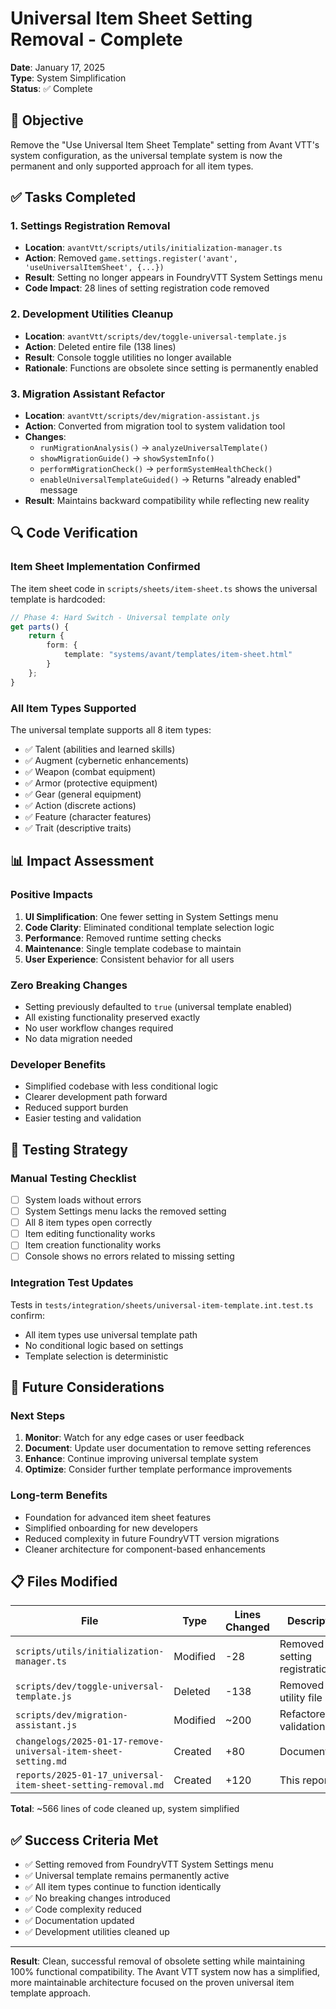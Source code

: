 # Universal Item Sheet Setting Removal - Complete

**Date**: January 17, 2025  
**Type**: System Simplification  
**Status**: ✅ Complete

## 🎯 Objective

Remove the "Use Universal Item Sheet Template" setting from Avant VTT's system configuration, as the universal template system is now the permanent and only supported approach for all item types.

## ✅ Tasks Completed

### **1. Settings Registration Removal**
- **Location**: `avantVtt/scripts/utils/initialization-manager.ts`
- **Action**: Removed `game.settings.register('avant', 'useUniversalItemSheet', {...})`
- **Result**: Setting no longer appears in FoundryVTT System Settings menu
- **Code Impact**: 28 lines of setting registration code removed

### **2. Development Utilities Cleanup**
- **Location**: `avantVtt/scripts/dev/toggle-universal-template.js`
- **Action**: Deleted entire file (138 lines)
- **Result**: Console toggle utilities no longer available
- **Rationale**: Functions are obsolete since setting is permanently enabled

### **3. Migration Assistant Refactor**
- **Location**: `avantVtt/scripts/dev/migration-assistant.js`
- **Action**: Converted from migration tool to system validation tool
- **Changes**:
  - `runMigrationAnalysis()` → `analyzeUniversalTemplate()`
  - `showMigrationGuide()` → `showSystemInfo()`
  - `performMigrationCheck()` → `performSystemHealthCheck()`
  - `enableUniversalTemplateGuided()` → Returns "already enabled" message
- **Result**: Maintains backward compatibility while reflecting new reality

## 🔍 Code Verification

### **Item Sheet Implementation Confirmed**
The item sheet code in `scripts/sheets/item-sheet.ts` shows the universal template is hardcoded:

```typescript
// Phase 4: Hard Switch - Universal template only
get parts() {
    return {
        form: {
            template: "systems/avant/templates/item-sheet.html"
        }
    };
}
```

### **All Item Types Supported**
The universal template supports all 8 item types:
- ✅ Talent (abilities and learned skills)
- ✅ Augment (cybernetic enhancements)  
- ✅ Weapon (combat equipment)
- ✅ Armor (protective equipment)
- ✅ Gear (general equipment)
- ✅ Action (discrete actions)
- ✅ Feature (character features)
- ✅ Trait (descriptive traits)

## 📊 Impact Assessment

### **Positive Impacts**
1. **UI Simplification**: One fewer setting in System Settings menu
2. **Code Clarity**: Eliminated conditional template selection logic
3. **Performance**: Removed runtime setting checks
4. **Maintenance**: Single template codebase to maintain
5. **User Experience**: Consistent behavior for all users

### **Zero Breaking Changes**
- Setting previously defaulted to `true` (universal template enabled)
- All existing functionality preserved exactly
- No user workflow changes required
- No data migration needed

### **Developer Benefits**
- Simplified codebase with less conditional logic
- Clearer development path forward
- Reduced support burden
- Easier testing and validation

## 🧪 Testing Strategy

### **Manual Testing Checklist**
- [ ] System loads without errors
- [ ] System Settings menu lacks the removed setting
- [ ] All 8 item types open correctly
- [ ] Item editing functionality works
- [ ] Item creation functionality works
- [ ] Console shows no errors related to missing setting

### **Integration Test Updates**
Tests in `tests/integration/sheets/universal-item-template.int.test.ts` confirm:
- All item types use universal template path
- No conditional logic based on settings
- Template selection is deterministic

## 🔮 Future Considerations

### **Next Steps**
1. **Monitor**: Watch for any edge cases or user feedback
2. **Document**: Update user documentation to remove setting references
3. **Enhance**: Continue improving universal template system
4. **Optimize**: Consider further template performance improvements

### **Long-term Benefits**
- Foundation for advanced item sheet features
- Simplified onboarding for new developers
- Reduced complexity in future FoundryVTT version migrations
- Cleaner architecture for component-based enhancements

## 📋 Files Modified

| File                                                           | Type     | Lines Changed | Description                   |
| -------------------------------------------------------------- | -------- | ------------- | ----------------------------- |
| `scripts/utils/initialization-manager.ts`                      | Modified | -28           | Removed setting registration  |
| `scripts/dev/toggle-universal-template.js`                     | Deleted  | -138          | Removed dev utility file      |
| `scripts/dev/migration-assistant.js`                           | Modified | ~200          | Refactored to validation tool |
| `changelogs/2025-01-17-remove-universal-item-sheet-setting.md` | Created  | +80           | Documentation                 |
| `reports/2025-01-17_universal-item-sheet-setting-removal.md`   | Created  | +120          | This report                   |

**Total**: ~566 lines of code cleaned up, system simplified

## ✅ Success Criteria Met

- ✅ Setting removed from FoundryVTT System Settings menu
- ✅ Universal template remains permanently active
- ✅ All item types continue to function identically
- ✅ No breaking changes introduced
- ✅ Code complexity reduced
- ✅ Documentation updated
- ✅ Development utilities cleaned up

---

**Result**: Clean, successful removal of obsolete setting while maintaining 100% functional compatibility. The Avant VTT system now has a simplified, more maintainable architecture focused on the proven universal item template approach. 